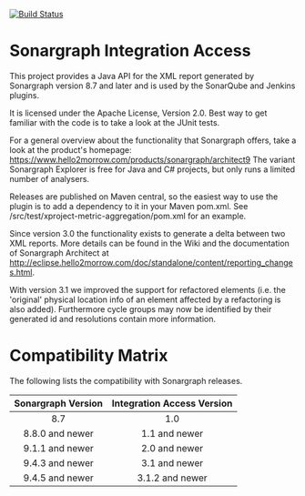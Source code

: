 [![Build Status](https://api.travis-ci.org/sonargraph/sonargraph-integration-access.svg)](https://travis-ci.org/sonargraph/sonargraph-integration-access)
# Sonargraph Integration Access

This project provides a Java API for the XML report generated by Sonargraph version 8.7 and later and is used by the SonarQube and Jenkins plugins.
 
It is licensed under the Apache License, Version 2.0.
Best way to get familiar with the code is to take a look at the JUnit tests.

For a general overview about the functionality that Sonargraph offers, take a look at the product's homepage: <a href="https://www.hello2morrow.com/products/sonargraph/architect9">https://www.hello2morrow.com/products/sonargraph/architect9</a>
The variant Sonargraph Explorer is free for Java and C# projects, but only runs a limited number of analysers.

Releases are published on Maven central, so the easiest way to use the plugin is to add a dependency to it in your Maven pom.xml. 
See /src/test/xproject-metric-aggregation/pom.xml for an example.

Since version 3.0 the functionality exists to generate a delta between two XML reports. More details can be found in the Wiki and the documentation of Sonargraph Architect at 
<a href="http://eclipse.hello2morrow.com/doc/standalone/content/reporting_changes.html">http://eclipse.hello2morrow.com/doc/standalone/content/reporting_changes.html</a>. 

With version 3.1 we improved the support for refactored elements (i.e. the 'original' physical location info of an element affected by a refactoring is also added).
Furthermore cycle groups may now be identified by their generated id and resolutions contain more information.


# Compatibility Matrix

The following lists the compatibility with Sonargraph releases.

| Sonargraph Version | Integration Access Version | 
|:------------------:|:--------------------------:| 
| 8.7                | 1.0                        | 
| 8.8.0 and newer    | 1.1 and newer              |
| 9.1.1 and newer    | 2.0 and newer              |
| 9.4.3 and newer    | 3.1 and newer              |
| 9.4.5 and newer    | 3.1.2 and newer            |
